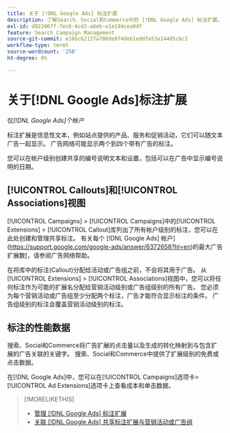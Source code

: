 ```yaml
---
title: 关于 [!DNL Google Ads] 标注扩展
description: 了解Search、Social和Commerce中的 [!DNL Google Ads] 标注扩展。
exl-id: d821067f-7ec6-4cd3-a6eb-e1e194cea0df
feature: Search Campaign Management
source-git-commit: e16bc62127a708de8f4deb1eddfa53a14405cbc2
workflow-type: tm+mt
source-wordcount: '258'
ht-degree: 0%

---
```


# 关于[!DNL Google Ads]标注扩展

仅&#x200B;*[!DNL Google Ads]个帐户*

标注扩展是信息性文本，例如站点提供的产品、服务和促销活动，它们可以随文本广告一起显示。 广告网络可能显示两个到四个带有广告的标注。

您可以在帐户级别创建共享的编号说明文本和设置，包括可以在广告中显示编号说明的日期。

## [!UICONTROL Callouts]和[!UICONTROL Associations]视图

[!UICONTROL Campaigns] > [!UICONTROL Campaigns]中的[!UICONTROL Extensions] > [!UICONTROL Callout]库列出了所有帐户级别的标注，您可以在此处创建和管理共享标注。 有关每个 [!DNL Google Ads] 帐户](https://support.google.com/google-ads/answer/6372658?hl=en)的最大广告扩展数[，请参阅广告网络帮助。

在将库中的标注(Callout)分配给活动或广告组之前，不会将其用于广告。 从[!UICONTROL Extensions] > [!UICONTROL Associations]视图中，您可以将任何标注作为可能的扩展名分配给营销活动级别或广告组级别的所有广告。 您必须为每个营销活动或广告组至少分配两个标注，广告才能符合显示标注的条件。 广告组级别的标注会覆盖营销活动级别的标注。

## 标注的性能数据

搜索、Social和Commerce将广告扩展的点击量以及生成的转化映射到与包含扩展的广告关联的关键字。 搜索、Social和Commerce中提供了扩展级别的免费或点击数据。

在[!DNL Google Ads]中，您可以在[!UICONTROL Campaigns]选项卡> [!UICONTROL Ad Extensions]选项卡上查看成本和单击数据。

>[!MORELIKETHIS]
>
>* [管理 [!DNL Google Ads] 标注扩展](callout-extension-manage.md)
>* [关联 [!DNL Google Ads] 共享标注扩展与营销活动或广告组](callout-extension-associate.md)
